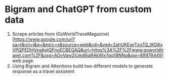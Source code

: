 # Bigram and ChatGPT from custom data
1. Scrape articles from (GoWorldTraveMagazine)[https://www.google.com/url?sa=t&rct=j&q=&esrc=s&source=web&cd=&ved=2ahUKEwjTzo7Q_tKDAxVPQPEDHVsgAqIQFnoECBEQAQ&url=https%3A%2F%2Fwww.goworldtravel.com%2F&usg=AOvVaw2iUed6jaRAkWxi1gq18NNq&opi=89978449] web page.
2. Using Bigram and Attentions build two different models to generate response as a travel assistent